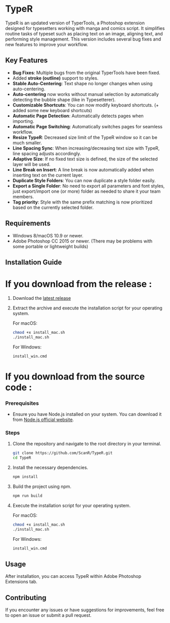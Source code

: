 # TypeR

TypeR is an updated version of TyperTools, a Photoshop extension designed for typesetters working with manga and comics script. It simplifies routine tasks of typeset such as placing text on an image, aligning text, and performing style management. This version includes several bug fixes and new features to improve your workflow.

## Key Features

- **Bug Fixes**: Multiple bugs from the original TyperTools have been fixed.
- Added **stroke (outline)** support to styles.
- **Stable Auto-Centering**: Text shape no longer changes when using auto-centering.
- **Auto-centering** now works without manual selection by automatically detecting the bubble shape (like in Typesetterer).
- **Customizable Shortcuts**: You can now modify keyboard shortcuts. (+ added some new keyboard shortcuts)  
- **Automatic Page Detection**: Automatically detects pages when importing.  
- **Automatic Page Switching**: Automatically switches pages for seamless workflow.  
- **Resize TypeR**: Decreased size limit of the TypeR window so it can be much smaller.  
- **Line Spacing Sync**: When increasing/decreasing text size with TypeR, line spacing adjusts accordingly.  
- **Adaptive Size**: If no fixed text size is defined, the size of the selected layer will be used.  
- **Line Break on Insert**: A line break is now automatically added when inserting text on the current layer.  
- **Duplicate Style Folders**: You can now duplicate a style folder easily.  
- **Export a Single Folder**: No need to export all parameters and font styles, just export/import one (or more) folder as needed to share it your team members.
- **Tag priority**: Style with the same prefix matching is now prioritized based on the currently selected folder.



## Requirements

- Windows 8/macOS 10.9 or newer.
- Adobe Photoshop CC 2015 or newer.
  (There may be problems with some portable or lightweight builds)

## Installation Guide
# If you download from the release :
1. Download the [latest release](https://github.com/ScanR/TypeR/releases/latest/download/TypeR.zip)
2. Extract the archive and execute the installation script for your operating system.

   For macOS:
   ```sh
   chmod +x install_mac.sh
   ./install_mac.sh
   ```

   For Windows:
   ```sh
   install_win.cmd
   ```

# If you download from the source code :
### Prerequisites

- Ensure you have Node.js installed on your system. You can download it from [Node.js official website](https://nodejs.org/).

### Steps

1. Clone the repository and navigate to the root directory in your terminal.

   ```sh
   git clone https://github.com/ScanR/TypeR.git
   cd TypeR
   ```

2. Install the necessary dependencies.

   ```sh
   npm install
   ```

3. Build the project using npm. 


   ```sh
   npm run build
   ```

4. Execute the installation script for your operating system.

   For macOS:
   ```sh
   chmod +x install_mac.sh
   ./install_mac.sh
   ```

   For Windows:
   ```sh
   install_win.cmd
   ```
## Usage

After installation, you can access TypeR within Adobe Photoshop Extensions tab. 

## Contributing

If you encounter any issues or have suggestions for improvements, feel free to open an issue or submit a pull request.
